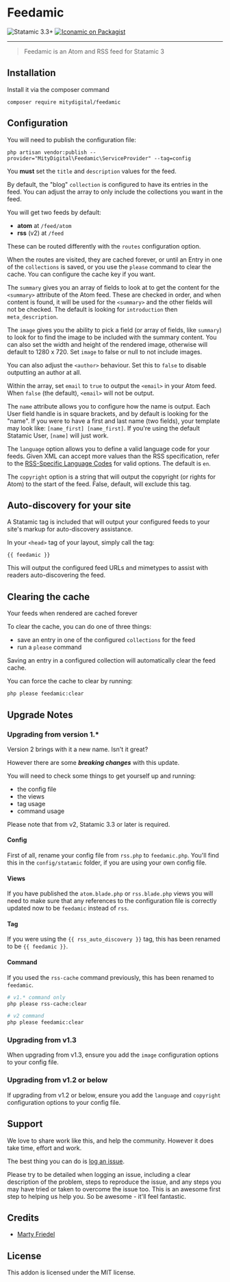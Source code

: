 # Feedamic

<!-- statamic:hide -->

![Statamic 3.3+](https://img.shields.io/badge/Statamic-3.3+-FF269E?style=for-the-badge&link=https://statamic.com)
[![Iconamic on Packagist](https://img.shields.io/packagist/v/mitydigital/feedamic?style=for-the-badge)](https://packagist.org/packages/mitydigital/iconamic/stats)

---

<!-- /statamic:hide -->

> Feedamic is an Atom and RSS feed for Statamic 3

## Installation

Install it via the composer command

```
composer require mitydigital/feedamic
```

## Configuration

You will need to publish the configuration file:

```
php artisan vendor:publish --provider="MityDigital\Feedamic\ServiceProvider" --tag=config
```

You **must** set the `title` and `description` values for the feed.

By default, the "blog" `collection` is configured to have its entries in the feed. You can adjust the array to only
include the collections you want in the feed.

You will get two feeds by default:

- **atom** at `/feed/atom`
- **rss** (v2) at `/feed`

These can be routed differently with the `routes` configuration option.

When the routes are visited, they are cached forever, or until an Entry in one of the `collections` is saved, or you use
the `please` command to clear the cache. You can configure the cache key if you want.

The `summary` gives you an array of fields to look at to get the content for the `<summary>` attribute of the Atom feed.
These are checked in order, and when content is found, it will be used for the `<summary>` and the other fields will not
be checked. The default is looking for `introduction` then `meta_description`.

The `image` gives you the ability to pick a field (or array of fields, like `summary`) to look for to find the image to
be included with the summary content. You can also set the width and height of the rendered image, otherwise will
default to 1280 x 720. Set `image` to false or null to not include images.

You can also adjust the `<author>` behaviour. Set this to `false` to disable outputting an author at all.

Within the array, set `email` to `true` to output the `<email>` in your Atom feed. When `false` (the default), `<email>`
will not be output.

The `name` attribute allows you to configure how the name is output. Each User field handle is in square brackets, and
by default is looking for the "name". If you were to have a first and last name (two fields), your template may look
like: `[name_first] [name_first]`. If you're using the default Statamic User, `[name]` will just work.

The `language` option allows you to define a valid language code for your feeds. Given XML can accept more values than
the RSS specification, refer to the [RSS-Specific Language Codes](https://www.rssboard.org/rss-language-codes) for valid
options. The default is `en`.

The `copyright` option is a string that will output the copyright (or rights for Atom) to the start of the feed. False,
default, will exclude this tag.

## Auto-discovery for your site

A Statamic tag is included that will output your configured feeds to your site's markup for auto-discovery assistance.

In your `<head>` tag of your layout, simply call the tag:

```{{ feedamic }} ```

This will output the configured feed URLs and mimetypes to assist with readers auto-discovering the feed.

## Clearing the cache

Your feeds when rendered are cached forever

To clear the cache, you can do one of three things:

- save an entry in one of the configured `collections` for the feed
- run a ``please`` command

Saving an entry in a configured collection will automatically clear the feed cache.

You can force the cache to clear by running:

```
php please feedamic:clear
```

## Upgrade Notes

### Upgrading from version 1.*

Version 2 brings with it a new name. Isn't it great?

However there are some ***breaking changes*** with this update.

You will need to check some things to get yourself up and running:

- the config file
- the views
- tag usage
- command usage

Please note that from v2, Statamic 3.3 or later is required.

#### Config

First of all, rename your config file from `rss.php` to `feedamic.php`. You'll find this in the `config/statamic`
folder, if you are using your own config file.

#### Views

If you have published the `atom.blade.php` or `rss.blade.php` views you will need to make sure that any references to
the configuration file is correctly updated now to be `feedamic` instead of `rss`.

#### Tag

If you were using the `{{ rss_auto_discovery }}` tag, this has been renamed to be `{{ feedamic }}`.

#### Command

If you used the `rss-cache` command previously, this has been renamed to `feedamic`.

```bash
# v1.* command only
php please rss-cache:clear

# v2 command
php please feedamic:clear
```

### Upgrading from v1.3

When upgrading from v1.3, ensure you add the `image` configuration options to your config file.

### Upgrading from v1.2 or below

If upgrading from v1.2 or below, ensure you add the `language` and `copyright` configuration options to your config
file.

## Support

We love to share work like this, and help the community. However it does take time, effort and work.

The best thing you can do is [log an issue](../../issues).

Please try to be detailed when logging an issue, including a clear description of the problem, steps to reproduce the
issue, and any steps you may have tried or taken to overcome the issue too. This is an awesome first step to helping us
help you. So be awesome - it'll feel fantastic.

## Credits

- [Marty Friedel](https://github.com/martyf)

## License

This addon is licensed under the MIT license.